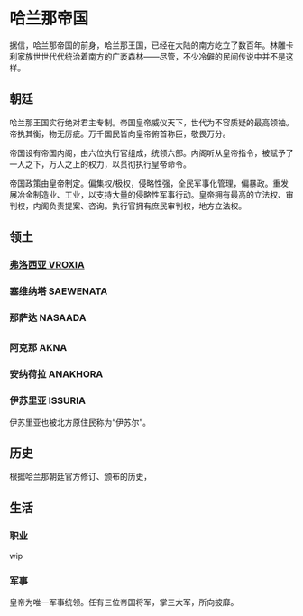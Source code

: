 # 哈兰那帝国

据信，哈兰那帝国的前身，哈兰那王国，已经在大陆的南方屹立了数百年。林雕卡利家族世世代代统治着南方的广袤森林——尽管，不少冷僻的民间传说中并不是这样。

## 朝廷

哈兰那王国实行绝对君主专制。帝国皇帝威仪天下，世代为不容质疑的最高领袖。帝执其衡，物无厉疵。万千国民皆向皇帝俯首称臣，敬畏万分。

帝国设有帝国内阁，由六位执行官组成，统领六部。内阁听从皇帝指令，被赋予了一人之下，万人之上的权力，以贯彻执行皇帝命令。

帝国政策由皇帝制定。偏集权/极权，侵略性强，全民军事化管理，偏暴政。重发展冶金制造业、工业，以支持大量的侵略性军事行动。皇帝拥有最高的立法权、审判权，内阁负责提案、咨询。执行官拥有庶民审判权，地方立法权。

## 领土

### [弗洛西亚 VROXIA](../settlements/geography/vroxia.md)



### 塞维纳塔 SAEWENATA





### 那萨达 NASAADA

## 

### 阿克那 AKNA

### 安纳荷拉 ANAKHORA

### 伊苏里亚 ISSURIA

伊苏里亚也被北方原住民称为“伊苏尔”。

## 历史

根据哈兰那朝廷官方修订、颁布的历史，

## 生活

### 职业

wip

### 军事

皇帝为唯一军事统领。任有三位帝国将军，掌三大军，所向披靡。

